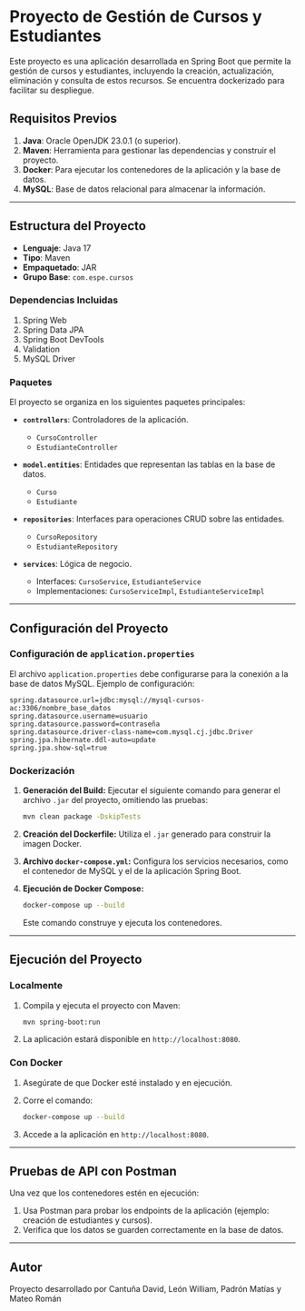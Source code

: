 # Proyecto de Gestión de Cursos y Estudiantes

Este proyecto es una aplicación desarrollada en Spring Boot que permite la gestión de cursos y estudiantes, incluyendo la creación, actualización, eliminación y consulta de estos recursos. Se encuentra dockerizado para facilitar su despliegue.

## Requisitos Previos

1. **Java**: Oracle OpenJDK 23.0.1 (o superior).
2. **Maven**: Herramienta para gestionar las dependencias y construir el proyecto.
3. **Docker**: Para ejecutar los contenedores de la aplicación y la base de datos.
4. **MySQL**: Base de datos relacional para almacenar la información.

---

## Estructura del Proyecto

- **Lenguaje**: Java 17
- **Tipo**: Maven
- **Empaquetado**: JAR
- **Grupo Base**: `com.espe.cursos`

### Dependencias Incluidas

1. Spring Web
2. Spring Data JPA
3. Spring Boot DevTools
4. Validation
5. MySQL Driver

### Paquetes

El proyecto se organiza en los siguientes paquetes principales:

- **`controllers`**: Controladores de la aplicación.
  - `CursoController`
  - `EstudianteController`

- **`model.entities`**: Entidades que representan las tablas en la base de datos.
  - `Curso`
  - `Estudiante`

- **`repositories`**: Interfaces para operaciones CRUD sobre las entidades.
  - `CursoRepository`
  - `EstudianteRepository`

- **`services`**: Lógica de negocio.
  - Interfaces: `CursoService`, `EstudianteService`
  - Implementaciones: `CursoServiceImpl`, `EstudianteServiceImpl`

---

## Configuración del Proyecto

### Configuración de `application.properties`

El archivo `application.properties` debe configurarse para la conexión a la base de datos MySQL. Ejemplo de configuración:

```properties
spring.datasource.url=jdbc:mysql://mysql-cursos-ac:3306/nombre_base_datos
spring.datasource.username=usuario
spring.datasource.password=contraseña
spring.datasource.driver-class-name=com.mysql.cj.jdbc.Driver
spring.jpa.hibernate.ddl-auto=update
spring.jpa.show-sql=true
```

### Dockerización

1. **Generación del Build:** Ejecutar el siguiente comando para generar el archivo `.jar` del proyecto, omitiendo las pruebas:

   ```bash
   mvn clean package -DskipTests
   ```

2. **Creación del Dockerfile:** Utiliza el `.jar` generado para construir la imagen Docker.

3. **Archivo `docker-compose.yml`:** Configura los servicios necesarios, como el contenedor de MySQL y el de la aplicación Spring Boot.

4. **Ejecución de Docker Compose:**

   ```bash
   docker-compose up --build
   ```

   Este comando construye y ejecuta los contenedores.

---

## Ejecución del Proyecto

### Localmente

1. Compila y ejecuta el proyecto con Maven:

   ```bash
   mvn spring-boot:run
   ```

2. La aplicación estará disponible en `http://localhost:8080`.

### Con Docker

1. Asegúrate de que Docker esté instalado y en ejecución.
2. Corre el comando:

   ```bash
   docker-compose up --build
   ```

3. Accede a la aplicación en `http://localhost:8080`.

---

## Pruebas de API con Postman

Una vez que los contenedores estén en ejecución:

1. Usa Postman para probar los endpoints de la aplicación (ejemplo: creación de estudiantes y cursos).
2. Verifica que los datos se guarden correctamente en la base de datos.

---

## Autor

Proyecto desarrollado por Cantuña David, León William, Padrón Matías y Mateo Román

